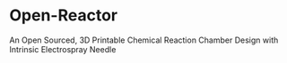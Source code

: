 # Open-Reactor
An Open Sourced, 3D Printable Chemical Reaction Chamber Design with Intrinsic Electrospray Needle
